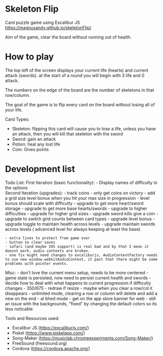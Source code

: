 # Skeleton Flip
Card puzzle game using Excalibur JS
https://magnusandy.github.io/skeletonFlip/

Aim of the game, clear the board without running out of health.

# How to play

The top left of the screen displays your current life (hearts) and current attack (swords). at the start of a round you will begin with 3 life and 0 attack.

The numbers on the edge of the board are the number of skeletons in that row/column.

The goal of the game is to flip every card on the board without losing all of your life.

Card Types: 
 - Skeleton: flipping this card will cause you to lose a life, unless you have an attack, then you will kill that skeleton with the sword
 - Sword: gain an attack
 - Potion: heal any lost life
 - Coin: Gives points

# Development list
Todo List:
First Iteration (basic functionality): 
    - Display names of difficulty in the options  
Second Iteration (upgrades):
    - track coins
    - only get coins on victory
    - add a grid size level bonus when you hit your max size in progression
    - level bonus should scale with difficulty
    - upgrade to get more heart/sword storage
    - upgrade to get more base hearts/swords
    - upgrade to higher difficulties
    - upgrade for higher grid sizes
    - upgrade sword kills give a coin
    - upgrade to switch grid counts between card types
    - upgrade level bonus
    - upgrade toggle to maintain health across levels
    - upgrade maintain swords across levels ( advanced level for always keeping at least the base)

    - extra lives to protect from game over
    - button to clear saves
    - safari (and maybe IOS support) is real bad and by that I mean it doesnt work. audio contexts are broken.
    - one fix might need changes to excaliburjs, AudioContextFactory needs to use new window.webkitAudioContext, it past that there might be some problems with pointer events.

Misc:
    - don't love the current menu setup, needs to be more centered
    - game state is persisted, now need to persist current health and swords
    - decide how to deal with what happens to current progression if difficulty changes
    - 350/675
    - redraw if resize
    - maybe when you clear a row/col it disappears
    - unlimited mode, clearing a row or column will delete and add a new on the end
    - al bhed mode
    - get on the app store banner for web
    - still an issue with the backgrounds, "fixed" by changing the default colors so its less noticable

Tools and Resources used: 
- Excalibur JS (https://excaliburjs.com/)
- Piskel (https://www.piskelapp.com/)
- Song-Maker (https://musiclab.chromeexperiments.com/Song-Maker/)
- FreeSound (freesound.org)
- Cordova (https://cordova.apache.org/)
